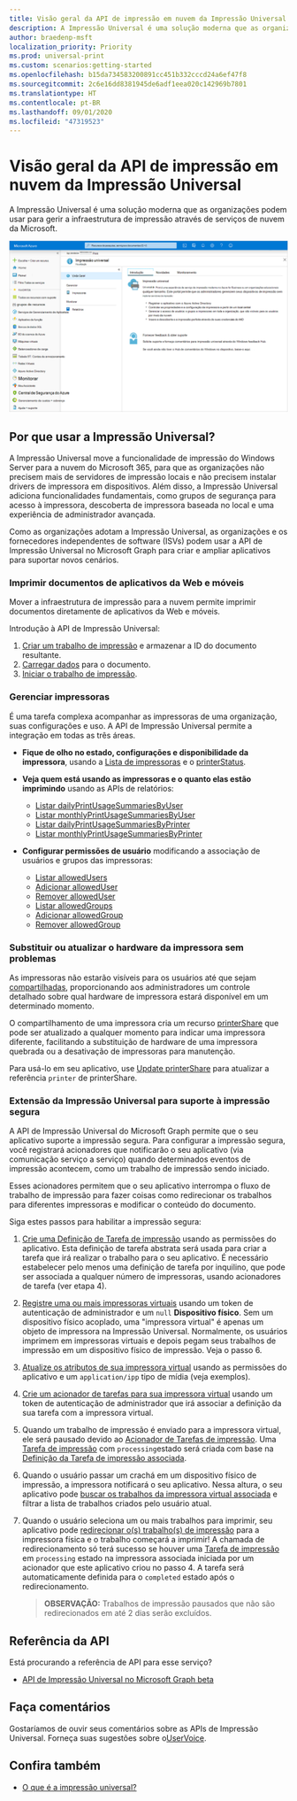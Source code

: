 ```yaml
---
title: Visão geral da API de impressão em nuvem da Impressão Universal
description: A Impressão Universal é uma solução moderna que as organizações podem usar para gerir a infraestrutura de impressão através de serviços de nuvem da Microsoft.
author: braedenp-msft
localization_priority: Priority
ms.prod: universal-print
ms.custom: scenarios:getting-started
ms.openlocfilehash: b15da734583200891cc451b332cccd24a6ef47f8
ms.sourcegitcommit: 2c6e16dd8381945de6adf1eea020c142969b7801
ms.translationtype: HT
ms.contentlocale: pt-BR
ms.lasthandoff: 09/01/2020
ms.locfileid: "47319523"
---
```

# <a name="universal-print-cloud-printing-api-overview"></a>Visão geral da API de impressão em nuvem da Impressão Universal

A Impressão Universal é uma solução moderna que as organizações podem usar para gerir a infraestrutura de impressão através de serviços de nuvem da Microsoft.

![Captura de tela da página inicial do portal da Impressão Universal do Azure](images/universal-print-portal-homepage.png)

## <a name="why-use-universal-print"></a>Por que usar a Impressão Universal?

A Impressão Universal move a funcionalidade de impressão do Windows Server para a nuvem do Microsoft 365, para que as organizações não precisem mais de servidores de impressão locais e não precisem instalar drivers de impressora em dispositivos. Além disso, a Impressão Universal adiciona funcionalidades fundamentais, como grupos de segurança para acesso à impressora, descoberta de impressora baseada no local e uma experiência de administrador avançada.

Como as organizações adotam a Impressão Universal, as organizações e os fornecedores independentes de software (ISVs) podem usar a API de Impressão Universal no Microsoft Graph para criar e ampliar aplicativos para suportar novos cenários.

### <a name="print-documents-from-web-and-mobile-applications"></a>Imprimir documentos de aplicativos da Web e móveis

Mover a infraestrutura de impressão para a nuvem permite imprimir documentos diretamente de aplicativos da Web e móveis.

Introdução à API de Impressão Universal:

1. [Criar um trabalho de impressão](/graph/api/printer-post-jobs?view=graph-rest-beta) e armazenar a ID do documento resultante.
2. [Carregar dados](/graph/api/printdocument-uploaddata?view=graph-rest-beta) para o documento.
3. [Iniciar o trabalho de impressão](/graph/api/printjob-startprintjob?view=graph-rest-beta).

### <a name="manage-printers"></a>Gerenciar impressoras

É uma tarefa complexa acompanhar as impressoras de uma organização, suas configurações e uso. A API de Impressão Universal permite a integração em todas as três áreas.

* **Fique de olho no estado, configurações e disponibilidade da impressora**, usando a [Lista de impressoras](/graph/api/print-list-printers?view=graph-rest-beta) e o [printerStatus](/graph/api/resources/printerstatus?view=graph-rest-beta).

* **Veja quem está usando as impressoras e o quanto elas estão imprimindo** usando as APIs de relatórios:
  * [Listar dailyPrintUsageSummariesByUser](/graph/api/reportroot-list-dailyprintusagesummariesbyuser?view=graph-rest-beta)
  * [Listar monthlyPrintUsageSummariesByUser](/graph/api/reportroot-list-monthlyprintusagesummariesbyuser?view=graph-rest-beta)
  * [Listar dailyPrintUsageSummariesByPrinter](/graph/api/reportroot-list-dailyprintusagesummariesbyprinter?view=graph-rest-beta)
  * [Listar monthlyPrintUsageSummariesByPrinter](/graph/api/reportroot-list-monthlyprintusagesummariesbyprinter?view=graph-rest-beta)

* **Configurar permissões de usuário** modificando a associação de usuários e grupos das impressoras:
  * [Listar allowedUsers](/graph/api/printer-list-allowedusers?view=graph-rest-beta)
  * [Adicionar allowedUser](/graph/api/printer-post-allowedusers?view=graph-rest-beta)
  * [Remover allowedUser](/graph/api/printer-delete-alloweduser?view=graph-rest-beta)
  * [Listar allowedGroups](/graph/api/printer-list-allowedgroups?view=graph-rest-beta)
  * [Adicionar allowedGroup](/graph/api/printer-post-allowedgroups?view=graph-rest-beta)
  * [Remover allowedGroup](/graph/api/printer-delete-allowedgroup?view=graph-rest-beta)

### <a name="seamlessly-replace-or-update-printer-hardware"></a>Substituir ou atualizar o hardware da impressora sem problemas

As impressoras não estarão visíveis para os usuários até que sejam [compartilhadas](/graph/api/print-post-shares?view=graph-rest-beta), proporcionando aos administradores um controle detalhado sobre qual hardware de impressora estará disponível em um determinado momento.

O compartilhamento de uma impressora cria um recurso [printerShare](/graph/api/resources/printershare?view=graph-rest-beta) que pode ser atualizado a qualquer momento para indicar uma impressora diferente, facilitando a substituição de hardware de uma impressora quebrada ou a desativação de impressoras para manutenção.

Para usá-lo em seu aplicativo, use [Update printerShare](/graph/api/printershare-update?view=graph-rest-beta) para atualizar a referência `printer` de printerShare.

### <a name="extending-universal-print-to-support-pull-printing"></a>Extensão da Impressão Universal para suporte à impressão segura

A API de Impressão Universal do Microsoft Graph permite que o seu aplicativo suporte a impressão segura. Para configurar a impressão segura, você registrará acionadores que notificarão o seu aplicativo (via comunicação serviço a serviço) quando determinados eventos de impressão acontecem, como um trabalho de impressão sendo iniciado.

Esses acionadores permitem que o seu aplicativo interrompa o fluxo de trabalho de impressão para fazer coisas como redirecionar os trabalhos para diferentes impressoras e modificar o conteúdo do documento.

Siga estes passos para habilitar a impressão segura:

1. [Crie uma Definição de Tarefa de impressão](/graph/api/print-post-taskdefinitions?view=graph-rest-beta) usando as permissões do aplicativo. Esta definição de tarefa abstrata será usada para criar a tarefa que irá realizar o trabalho para o seu aplicativo. É necessário estabelecer pelo menos uma definição de tarefa por inquilino, que pode ser associada a qualquer número de impressoras, usando acionadores de tarefa (ver etapa 4).

2. [Registre uma ou mais impressoras virtuais](/graph/api/printer-create?view=graph-rest-beta) usando um token de autenticação de administrador e um `null` **Dispositivo físico**. Sem um dispositivo físico acoplado, uma "impressora virtual" é apenas um objeto de impressora na Impressão Universal. Normalmente, os usuários imprimem em impressoras virtuais e depois pegam seus trabalhos de impressão em um dispositivo físico de impressão. Veja o passo 6.

3. [Atualize os atributos de sua impressora virtual](/graph/api/printer-update?view=graph-rest-beta) usando as permissões do aplicativo e um `application/ipp` tipo de mídia (veja exemplos).

4. [Crie um acionador de tarefas para sua impressora virtual](/graph/api/printer-post-tasktriggers?view=graph-rest-beta) usando um token de autenticação de administrador que irá associar a definição da sua tarefa com a impressora virtual.

5. Quando um trabalho de impressão é enviado para a impressora virtual, ele será pausado devido ao [ Acionador de Tarefas de impressão](/graph/api/resources/printtasktrigger?view=graph-rest-beta). Uma [Tarefa de impressão](/graph/api/resources/printtask?view=graph-rest-beta) com `processing`estado será criada com base na [Definição da Tarefa de impressão associada](/graph/api/resources/printtaskdefinition?view=graph-rest-beta).

6. Quando o usuário passar um crachá em um dispositivo físico de impressão, a impressora notificará o seu aplicativo. Nessa altura, o seu aplicativo pode [buscar os trabalhos da impressora virtual associada](/graph/api/printer-list-jobs?view=graph-rest-beta) e filtrar a lista de trabalhos criados pelo usuário atual.

7. Quando o usuário seleciona um ou mais trabalhos para imprimir, seu aplicativo pode [redirecionar o(s) trabalho(s) de impressão](/graph/api/printjob-redirect?view=graph-rest-beta) para a impressora física e o trabalho começará a imprimir! A chamada de redirecionamento só terá sucesso se houver uma [Tarefa de impressão](/graph/api/resources/printtask?view=graph-rest-beta) em `processing` estado na impressora associada iniciada por um acionador que este aplicativo criou no passo 4. A tarefa será automaticamente definida para o `completed` estado após o redirecionamento.

   >**OBSERVAÇÃO:** Trabalhos de impressão pausados que não são redirecionados em até 2 dias serão excluídos.

## <a name="api-reference"></a>Referência da API
Está procurando a referência de API para esse serviço?

- [API de Impressão Universal no Microsoft Graph beta](/graph/api/resources/print?view=graph-rest-beta)

## <a name="provide-feedback"></a>Faça comentários

Gostaríamos de ouvir seus comentários sobre as APIs de Impressão Universal. Forneça suas sugestões sobre o[UserVoice](https://microsoftgraph.uservoice.com/forums/920506-microsoft-graph-feature-requests).

## <a name="see-also"></a>Confira também

- [O que é a impressão universal?](https://docs.microsoft.com/universal-print/fundamentals/universal-print-whatis)
